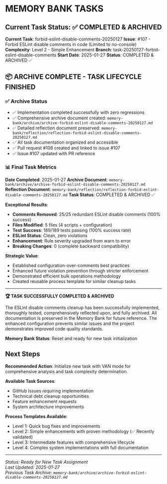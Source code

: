# MEMORY BANK TASKS

## Current Task Status: ✅ COMPLETED & ARCHIVED

**Current Task**: forbid-eslint-disable-comments-20250127
**Issue**: #107 - Forbid ESLint disable comments in code (Limited to no-console)  
**Complexity**: Level 2 - Simple Enhancement
**Branch**: task-20250127-forbid-eslint-disable-comments
**Start Date**: 2025-01-27
**Status**: COMPLETED & ARCHIVED ✅

## 📦 ARCHIVE COMPLETE - TASK LIFECYCLE FINISHED

### ✅ Archive Status

- ✅ Implementation completed successfully with zero regressions
- ✅ Comprehensive archive document created: `memory-bank/archive/archive-forbid-eslint-disable-comments-20250127.md`
- ✅ Detailed reflection document preserved: `memory-bank/reflection/reflection-forbid-eslint-disable-comments-20250127.md`
- ✅ All task documentation organized and accessible
- ✅ Pull request #108 created and linked to issue #107
- ✅ Issue #107 updated with PR reference

### 📊 Final Task Metrics

**Date Completed**: 2025-01-27
**Archive Document**: `memory-bank/archive/archive-forbid-eslint-disable-comments-20250127.md`
**Reflection Document**: `memory-bank/reflection/reflection-forbid-eslint-disable-comments-20250127.md`
**Task Status**: COMPLETED & ARCHIVED ✅

**Exceptional Results**:

- **Comments Removed**: 25/25 redundant ESLint disable comments (100% success)
- **Files Modified**: 5 files (4 scripts + configuration)
- **Test Success**: 189/189 tests passing (100% success rate)
- **ESLint Status**: Clean, zero violations
- **Enhancement**: Rule severity upgraded from warn to error
- **Breaking Changes**: 0 (complete backward compatibility)

**Strategic Value**:

- Established configuration-over-comments best practices
- Enhanced future violation prevention through stricter enforcement
- Demonstrated efficient bulk operations methodology
- Created reusable process template for similar cleanup tasks

---

**🏆 TASK SUCCESSFULLY COMPLETED & ARCHIVED**

The ESLint disable comments cleanup has been successfully implemented, thoroughly tested, comprehensively reflected upon, and fully archived. All documentation is preserved in the Memory Bank for future reference. The enhanced configuration prevents similar issues and the project demonstrates improved code quality standards.

**Memory Bank Status**: Reset and ready for new task initialization

## Next Steps

**Recommended Action**: Initialize new task with VAN mode for comprehensive analysis and task complexity determination.

**Available Task Sources**:

- GitHub Issues requiring implementation
- Technical debt cleanup opportunities
- Feature enhancement requests
- System architecture improvements

**Process Templates Available**:

- Level 1: Quick bug fixes and improvements
- Level 2: Simple enhancements with proven methodology (✅ Recently validated)
- Level 3: Intermediate features with comprehensive lifecycle
- Level 4: Complex system implementations with full documentation

---

_Status: Ready for New Task Assignment_  
_Last Updated: 2025-01-27_  
_Previous Task Archive: `memory-bank/archive/archive-forbid-eslint-disable-comments-20250127.md`_

